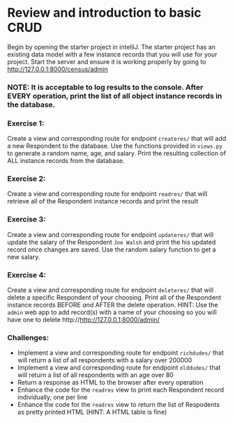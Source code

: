 # Review and introduction to basic CRUD

Begin by opening the starter project in intelliJ. The starter project has an existing data model with a few instance records that you will use for your project. Start the server and ensure it is working properly by going to http://127.0.0.1:8000/census/admin

### NOTE: It is acceptable to log results to the console. After EVERY operation, print the list of all object instance records in the database.

### Exercise 1:
Create a view and corresponding route for endpoint ```createres/``` that will add a new Respondent to the database. Use the functions provided in ```views.py``` to generate a random name, age, and salary. Print the resulting collection of ALL instance records from the database.

### Exercise 2:
Create a view and corresponding route for endpoint ```readres/``` that will retrieve all of the Respondent instance records and print the result

### Exercise 3:
Create a view and corresponding route for endpoint ```updateres/``` that will update the salary of the Respondent ```Joe Walsh``` and print the his updated record once changes are saved. Use the random salary function to get a new salary.

### Exercise 4:
Create a view and corresponding route for endpoint ```deleteres/``` that will delete a specific Respondent of your choosing. Print all of the Respondent instance records BEFORE *and* AFTER the delete operation. HINT: Use the  ```admin``` web app to add record(s) with a name of your choosing so you will have one to delete http://http://127.0.0.1:8000/admin/

### Challenges:
* Implement a view and corresponding route for endpoint ```richdudes/``` that will return a list of all respondents with a salary over 200000
* Implement a view and corresponding route for endpoint ```olddudes/``` that will return a list of all respondents with an age over 80
* Return a response as HTML to the browser after every operation
* Enhance the code for the ```readres``` view to print each Respondent record individually, one per line
* Enhance the code for the ```readres``` view to return the list of Respodents as pretty printed HTML (HINT: A HTML table is fine)
